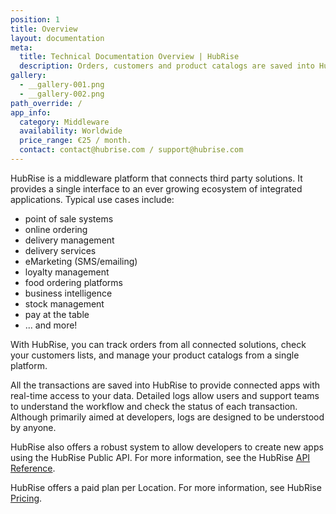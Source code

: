 ```yaml
---
position: 1
title: Overview
layout: documentation
meta:
  title: Technical Documentation Overview | HubRise
  description: Orders, customers and product catalogs are saved into HubRise to provide connected apps with real-time access to your data. Integrate third party solutions.
gallery:
  - __gallery-001.png
  - __gallery-002.png
path_override: /
app_info:
  category: Middleware
  availability: Worldwide
  price_range: €25 / month.
  contact: contact@hubrise.com / support@hubrise.com
---
```


HubRise is a middleware platform that connects third party solutions. It provides a single interface to an ever growing ecosystem of integrated applications. Typical use cases include: 
- point of sale systems
- online ordering
- delivery management
- delivery services
- eMarketing (SMS/emailing)
- loyalty management
- food ordering platforms
- business intelligence
- stock management
- pay at the table
- ... and more!

With HubRise, you can track orders from all connected solutions, check your customers lists, and manage your product catalogs from a single platform.

All the transactions are saved into HubRise to provide connected apps with real-time access to your data.
Detailed logs allow users and support teams to understand the workflow and check the status of each transaction. Although primarily aimed at developers, logs are designed to be understood by anyone.

HubRise also offers a robust system to allow developers to create new apps using the HubRise Public API. For more information, see the HubRise [API Reference](/developers/api/general-concepts).

HubRise offers a paid plan per Location. For more information, see HubRise [Pricing](/pricing).